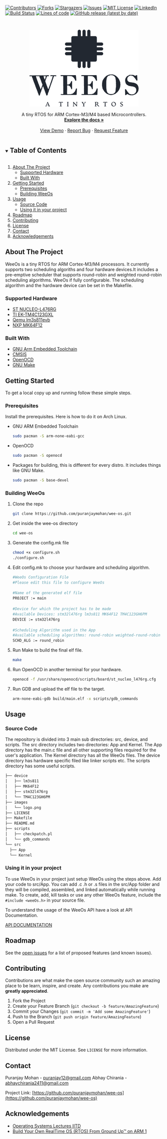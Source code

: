 <!--
*** Thanks for checking out the Best-README-Template. If you have a suggestion
*** that would make this better, please fork the repo and create a pull request
*** or simply open an issue with the tag "enhancement".
*** Thanks again! Now go create something AMAZING! :D
***
***
***
*** To avoid retyping too much info. Do a search and replace for the following:
*** puranjaymohan, wee-os, twitter_handle, puranjay12@gmail.com, WeeOs, A tiny RTOS for ARM Cortex-M3/M4 based Microcontrollers.
-->



<!-- PROJECT SHIELDS -->
<!--
*** I'm using markdown "reference style" links for readability.
*** Reference links are enclosed in brackets [ ] instead of parentheses ( ).
*** See the bottom of this document for the declaration of the reference variables
*** for contributors-url, forks-url, etc. This is an optional, concise syntax you may use.
*** https://www.markdownguide.org/basic-syntax/#reference-style-links
-->
[![Contributors][contributors-shield]][contributors-url]
[![Forks][forks-shield]][forks-url]
[![Stargazers][stars-shield]][stars-url]
[![Issues][issues-shield]][issues-url]
[![MIT License][license-shield]][license-url]
[![LinkedIn][linkedin-shield]][linkedin-url]
[![Build Status][travis-ci-shield]][travis-ci-url]
[![Lines of code][lines-of-code-shield]][lines-of-code-url]
[![GitHub release (latest by date)][release-shield]][release-url]

<!-- PROJECT LOGO -->
<br />
<p align="center">
  <a href="https://github.com/puranjaymohan/wee-os">
    <img src="images/logo.png" alt="Logo" width="350" height="245">
  </a>


  <p align="center">
    A tiny RTOS for ARM Cortex-M3/M4 based Microcontrollers.
    <br />
    <a href="https://github.com/puranjaymohan/wee-os/blob/master/APIDOC.md"><strong>Explore the docs »</strong></a>
    <br />
    <br />
    <a href="https://github.com/puranjaymohan/wee-os">View Demo</a>
    ·
    <a href="https://github.com/puranjaymohan/wee-os/issues">Report Bug</a>
    ·
    <a href="https://github.com/puranjaymohan/wee-os/issues">Request Feature</a>
  </p>
</p>



<!-- TABLE OF CONTENTS -->
<details open="open">
  <summary><h2 style="display: inline-block">Table of Contents</h2></summary>
  <ol>
    <li>
      <a href="#about-the-project">About The Project</a>
      <ul>
        <li><a href="#supported-hardware">Supported Hardware</a></li>
        <li><a href="#built-with">Built With</a></li>
      </ul>
    </li>
    <li>
      <a href="#getting-started">Getting Started</a>
      <ul>
        <li><a href="#prerequisites">Prerequisites</a></li>
        <li><a href="#building-weeos">Building WeeOs</a></li>
      </ul>
    </li>
    <li>
      <a href="#usage">Usage</a>
      <ul>
          <li><a href="#source-code">Source Code</a></li>
          <li><a href="#using-it-in-your-project">Using it in your project</a></li>
      </ul>
    </li>
    <li><a href="#roadmap">Roadmap</a></li>
    <li><a href="#contributing">Contributing</a></li>
    <li><a href="#license">License</a></li>
    <li><a href="#contact">Contact</a></li>
    <li><a href="#acknowledgements">Acknowledgements</a></li>
  </ol>
</details>



<!-- ABOUT THE PROJECT -->
## About The Project

WeeOs is a tiny RTOS for ARM Cortex-M3/M4 processors.
It currently supports two scheduling algoriths and four hardware devices.It includes a pre-emptive
scheduler that supports round-robin and weighted round-robin scheduling algorithms.
WeeOs if fully configurable. The scheduling algorithm and the hardware device can be set in the Makefile.

### Supported Hardware

* [ST NUCLEO-L476RG](https://www.st.com/en/evaluation-tools/nucleo-l476rg.html)
* [TI EK-TM4C123GXL](https://www.ti.com/tool/EK-TM4C123GXL)
* [Qemu lm3s811evb](https://wiki.qemu.org/Documentation/Platforms/ARM)
* [NXP MK64F12](https://www.nxp.com/products/processors-and-microcontrollers/arm-microcontrollers/general-purpose-mcus/k-series-cortex-m4/k6x-ethernet/kinetis-k64-120-mhz-256-kb-sram-microcontrollers-mcus-based-on-arm-cortex-m4-core:K64_120)

### Built With

* [GNU Arm Embedded Toolchain](https://developer.arm.com/tools-and-software/open-source-software/developer-tools/gnu-toolchain/gnu-rm/downloads)
* [CMSIS](https://www.arm.com/why-arm/technologies/cmsis)
* [OpenOCD](http://openocd.org/)
* [GNU Make](https://www.gnu.org/software/make/)



<!-- GETTING STARTED -->
## Getting Started

To get a local copy up and running follow these simple steps.

### Prerequisites

Install the prerequisites. Here is how to do it on Arch Linux.
* GNU ARM Embedded Toolchain
  ```sh
  sudo pacman -S arm-none-eabi-gcc
  ```
* OpenOCD
  ```sh
  sudo pacman -S openocd
  ```
* Packages for building, this is different for every distro. It includes things like GNU Make.
  ```sh
  sudo pacman -S base-devel
  ```

### Building WeeOs

1. Clone the repo
   ```sh
   git clone https://github.com/puranjaymohan/wee-os.git
   ```
2. Get inside the wee-os directory
   ```sh
   cd wee-os
   ```
3. Generate the config.mk file
   ```sh
   chmod +x configure.sh
   ./configure.sh
   ```
4. Edit config.mk to choose your hardware and scheduling algorithm. 
   ```sh
   #WeeOs Configuration File
   #Please edit this file to configure WeeOs

   #Name of the generated elf file
   PROJECT := main

   #Device for which the project has to be made
   #Available Devices: stm32l476rg lm3s811 MK64F12 TM4C123GH6PM
   DEVICE := stm32l476rg

   #Scheduling Algorithm used in the App
   #Available scheduling algorithms: round-robin weighted-round-robin
   SCHD_ALG := round_robin
   ```
5. Run Make to build the final elf file.
   ```sh
   make
   ```
6. Run OpenOCD in another terminal for your hardware.
   ```sh
   openocd -f /usr/share/openocd/scripts/board/st_nucleo_l476rg.cfg
   ```
7. Run GDB and upload the elf file to the target.
   ```sh
   arm-none-eabi-gdb build/main.elf -x scripts/gdb_commands
   ```

<!-- USAGE EXAMPLES -->

## Usage
### Source Code

The repository is divided into 3 main sub directories: src, device, and scripts.
The src directory includes two directories: App and Kernel. The App directory has the main.c file and all other supporting files required for the user's application. The Kernel directory has all the WeeOs files. The device directory has hardware specific filed like linker scripts etc. The scripts directory has some useful scripts.
  ```sh
├── device
│   ├── lm3s811
│   ├── MK64F12
│   ├── stm32l476rg
│   └── TM4C123GH6PM
├── images
│   └── logo.png
├── LICENSE
├── Makefile
├── README.md
├── scripts
│   ├── checkpatch.pl
│   └── gdb_commands
└── src
    ├── App
    └── Kernel
  ```

### Using it in your project

To use WeeOs in your project just setup WeeOs using the steps above.
Add your code to src/App.
You can add .c .h or .s files in the src/App folder and they will be compiled, assembled, and linked automatically while running make.
To create, add, kill tasks or use any other WeeOs feature, include the `#include <weeOs.h>` in your source file. 

To understand the usage of the WeeOs API have a look at API Documentation.

[API DOCUMENTATION](https://github.com/puranjaymohan/wee-os/blob/master/APIDOC.md)
<!-- ROADMAP -->

## Roadmap

See the [open issues](https://github.com/puranjaymohan/wee-os/issues) for a list of proposed features (and known issues).



<!-- CONTRIBUTING -->

## Contributing

Contributions are what make the open source community such an amazing place to be learn, inspire, and create. Any contributions you make are **greatly appreciated**.

1. Fork the Project
2. Create your Feature Branch (`git checkout -b feature/AmazingFeature`)
3. Commit your Changes (`git commit -m 'Add some AmazingFeature'`)
4. Push to the Branch (`git push origin feature/AmazingFeature`)
5. Open a Pull Request



<!-- LICENSE -->

## License

Distributed under the MIT License. See `LICENSE` for more information.



<!-- CONTACT -->

## Contact

Puranjay Mohan - puranjay12@gmail.com
Abhay Chirania - abhaychirania2411@gmail.com 

Project Link: [https://github.com/puranjaymohan/wee-os](https://github.com/puranjaymohan/wee-os)

<!-- ACKNOWLEDGEMENTS -->

## Acknowledgements

* [Operating Systems Lectures IITD](http://www.cse.iitd.ernet.in/os-lectures)
* [Build Your Own RealTime OS (RTOS) From Ground Up™ on ARM 1](https://www.udemy.com/course/rtos-building-from-ground-up-on-arm-processors/)

<!-- MARKDOWN LINKS & IMAGES -->
<!-- https://www.markdownguide.org/basic-syntax/#reference-style-links -->
[contributors-shield]: https://img.shields.io/github/contributors/puranjaymohan/wee-os.svg?style=for-the-badge
[contributors-url]: https://github.com/puranjaymohan/wee-os/graphs/contributors
[forks-shield]: https://img.shields.io/github/forks/puranjaymohan/wee-os.svg?style=for-the-badge
[forks-url]: https://github.com/puranjaymohan/wee-os/network/members
[stars-shield]: https://img.shields.io/github/stars/puranjaymohan/wee-os.svg?style=for-the-badge
[stars-url]: https://github.com/puranjaymohan/wee-os/stargazers
[issues-shield]: https://img.shields.io/github/issues/puranjaymohan/wee-os.svg?style=for-the-badge
[issues-url]: https://github.com/puranjaymohan/wee-os/issues
[license-shield]: https://img.shields.io/github/license/puranjaymohan/wee-os.svg?style=for-the-badge
[license-url]: https://github.com/puranjaymohan/wee-os/blob/master/LICENSE
[linkedin-shield]: https://img.shields.io/badge/-LinkedIn-black.svg?style=for-the-badge&logo=linkedin&colorB=555
[linkedin-url]: https://linkedin.com/in/puranjaymohan
[travis-ci-shield]: https://img.shields.io/travis/com/puranjaymohan/wee-os?style=for-the-badge
[travis-ci-url]: https://travis-ci.com/puranjaymohan/wee-os
[lines-of-code-shield]: https://img.shields.io/tokei/lines/github/puranjaymohan/wee-os?style=for-the-badge
[lines-of-code-url]: https://github.com/puranjaymohan/wee-os
[release-shield]: https://img.shields.io/github/v/release/puranjaymohan/wee-os?style=for-the-badge
[release-url]: https://github.com/puranjaymohan/wee-os/releases

